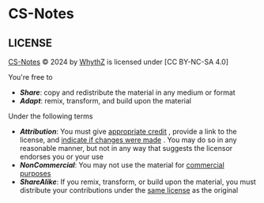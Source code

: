 # CS-Notes
## LICENSE
[CS-Notes](https://github.com/WhythZ/CS-Notes) © 2024 by [WhythZ](https://github.com/WhythZ) is licensed under [CC BY-NC-SA 4.0]

You're free to

- ***Share***: copy and redistribute the material in any medium or format
- ***Adapt***: remix, transform, and build upon the material

Under the following terms

- ***Attribution***: You must give [appropriate credit](https://creativecommons.org/licenses/by-nc-sa/4.0/#ref-appropriate-credit) , provide a link to the license, and [indicate if changes were made](https://creativecommons.org/licenses/by-nc-sa/4.0/#ref-indicate-changes) . You may do so in any reasonable manner, but not in any way that suggests the licensor endorses you or your use
- ***NonCommercial***: You may not use the material for [commercial purposes](https://creativecommons.org/licenses/by-nc-sa/4.0/#ref-commercial-purposes) 
- ***ShareAlike***: If you remix, transform, or build upon the material, you must distribute your contributions under the [same license](https://creativecommons.org/licenses/by-nc-sa/4.0/#ref-same-license) as the original
